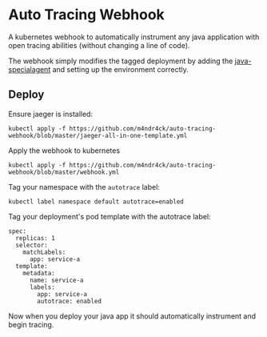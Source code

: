 # Auto Tracing Webhook

A kubernetes webhook to automatically instrument any java application with open tracing abilities (without changing a line of code).

The webhook simply modifies the tagged deployment by adding the [java-specialagent](https://github.com/opentracing-contrib/java-specialagent) and setting up the environment correctly.

## Deploy

Ensure jaeger is installed:

```kubectl apply -f https://github.com/m4ndr4ck/auto-tracing-webhook/blob/master/jaeger-all-in-one-template.yml```

Apply the webhook to kubernetes

```kubectl apply -f https://github.com/m4ndr4ck/auto-tracing-webhook/blob/master/webhook.yml```

Tag your namespace with the ```autotrace``` label:

```kubectl label namespace default autotrace=enabled```

Tag your deployment's pod template with the autotrace label:

```
spec:
  replicas: 1
  selector:
    matchLabels:
      app: service-a
  template:
    metadata:
      name: service-a
      labels:
        app: service-a
        autotrace: enabled
```

Now when you deploy your java app it should automatically instrument and begin tracing.
